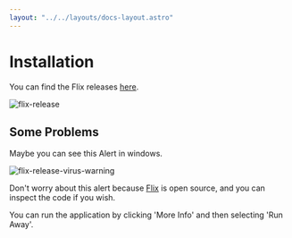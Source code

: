```yaml
---
layout: "../../layouts/docs-layout.astro"
---
```


# Installation

You can find the Flix releases [here](https://github.com/DreckSallow/flix/releases).

![flix-release](/images/flix-release.png)

## Some Problems

Maybe you can see this Alert in windows.

![flix-release-virus-warning](/images/flix-release-virus.png)

Don't worry about this alert because [Flix](https://github.com/DreckSallow/flix) is open source, and you can inspect the code if you wish.

You can run the application by clicking 'More Info' and then selecting 'Run Away'.

<!-- ## Build the aplication -->
